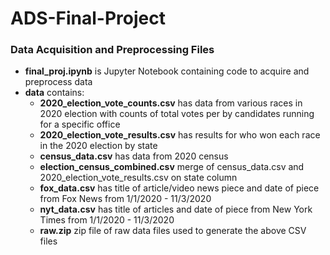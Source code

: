# ADS-Final-Project


### Data Acquisition and Preprocessing Files
- **final_proj.ipynb** is Jupyter Notebook containing code to acquire and preprocess data
- **data** contains:
  - **2020_election_vote_counts.csv** has data from various races in 2020 election with counts of total votes per by candidates running for a specific office
  - **2020_election_vote_results.csv** has results for who won each race in the 2020 election by state
  - **census_data.csv** has data from 2020 census
  - **election_census_combined.csv** merge of census_data.csv and 2020_election_vote_results.csv on state column
  - **fox_data.csv** has title of article/video news piece and date of piece from Fox News from 1/1/2020 - 11/3/2020
  - **nyt_data.csv** has title of articles and date of piece from New York Times from 1/1/2020 - 11/3/2020
  -  **raw.zip** zip file of raw data files used to generate the above CSV files 
